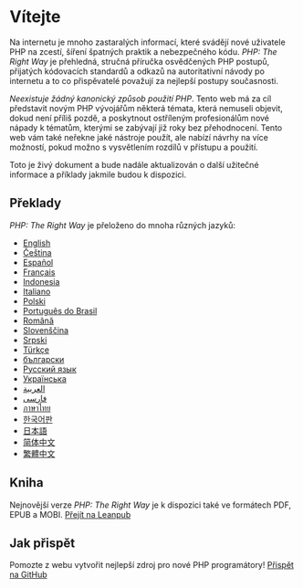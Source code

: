 
# Vítejte

Na internetu je mnoho zastaralých informací, které svádějí nové uživatele PHP na zcestí,
šíření špatných praktik a nebezpečného kódu. _PHP: The Right Way_ je přehledná, stručná příručka
osvědčených PHP postupů, přijatých kódovacích standardů a odkazů na autoritativní návody po internetu 
a to co přispěvatelé považují za nejlepší postupy současnosti.

_Neexistuje žádný kanonický způsob použití PHP_. Tento web má za cíl představit novým PHP
vývojářům některá témata, která nemuseli objevit, dokud není příliš pozdě, a poskytnout
ostříleným profesionálům nové nápady k tématům, kterými se zabývají již roky bez
přehodnocení. Tento web vám také neřekne jaké nástroje použít, ale nabízí návrhy na
více možností, pokud možno s vysvětlením rozdílů v přístupu a použití.

Toto je živý dokument a bude nadále aktualizován o další užitečné informace a příklady
jakmile budou k dispozici.

## Překlady

_PHP: The Right Way_ je přeloženo do mnoha různých jazyků:

* [English](http://www.phptherightway.com)
* [Čeština](http://cs.phptherightway.com)
* [Español](http://phpdevenezuela.github.io/php-the-right-way)
* [Français](http://eilgin.github.io/php-the-right-way/)
* [Indonesia](http://id.phptherightway.com)
* [Italiano](http://it.phptherightway.com)
* [Polski](http://pl.phptherightway.com)
* [Português do Brasil](http://br.phptherightway.com)
* [Română](https://bgui.github.io/php-the-right-way/)
* [Slovenščina](http://sl.phptherightway.com)
* [Srpski](http://phpsrbija.github.io/php-the-right-way/)
* [Türkçe](http://hkulekci.github.io/php-the-right-way/)
* [български](http://bg.phptherightway.com)
* [Русский язык](http://getjump.github.io/ru-php-the-right-way)
* [Українська](http://iflista.github.io/php-the-right-way/)
* [العربية](https://adaroobi.github.io/php-the-right-way/)
* [فارسى](http://novid.github.io/php-the-right-way/)
* [ภาษาไทย](https://apzentral.github.io/php-the-right-way/)
* [한국어판](http://modernpug.github.io/php-the-right-way)
* [日本語](http://ja.phptherightway.com)
* [简体中文](https://laravel-china.github.io/php-the-right-way/)
* [繁體中文](https://laravel-taiwan.github.io/php-the-right-way)

## Kniha

Nejnovější verze _PHP: The Right Way_ je k dispozici také ve formátech PDF, EPUB a MOBI. [Přejít na Leanpub][1]

## Jak přispět

Pomozte z webu vytvořit nejlepší zdroj pro nové PHP programátory! [Přispět na GitHub][2]

[1]: https://leanpub.com/phptherightway
[2]: https://github.com/codeguy/php-the-right-way/tree/gh-pages
